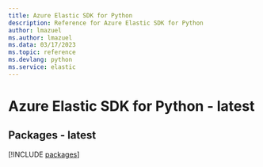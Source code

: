 ```yaml
---
title: Azure Elastic SDK for Python
description: Reference for Azure Elastic SDK for Python
author: lmazuel
ms.author: lmazuel
ms.data: 03/17/2023
ms.topic: reference
ms.devlang: python
ms.service: elastic
---
```

# Azure Elastic SDK for Python - latest
## Packages - latest
[!INCLUDE [packages](elastic-index.md)]